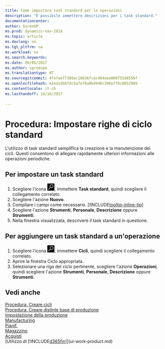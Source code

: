 ```yaml
---
title: Come impostare task standard per le operazioni
description: "È possibile immettere descrizioni per i task standard."
documentationcenter: 
author: SorenGP
ms.prod: dynamics-nav-2018
ms.topic: article
ms.devlang: na
ms.tgt_pltfrm: na
ms.workload: na
ms.search.keywords: 
ms.date: 09/05/2017
ms.author: sgroespe
ms.translationtype: HT
ms.sourcegitcommit: 4fefaef7380ac10836fcac404eea006f55d8556f
ms.openlocfilehash: e2ea1dbbfdc5a7e78a8b4946c396e7f8c0052909
ms.contentlocale: it-ch
ms.lasthandoff: 10/16/2017

---
```

# <a name="how-to-set-up-standard-routing-lines"></a>Procedura: Impostare righe di ciclo standard
L'utilizzo di task standard semplifica la creazione e la manutenzione dei cicli. Questi consentono di allegare rapidamente ulteriori informazioni alle operazioni periodiche.

## <a name="to-set-up-a-standard-task"></a>Per impostare un task standard
1. Scegliere l'icona ![Cerca pagina o report](media/ui-search/search_small.png "icona Cerca pagina o report"), immettere **Task standard**, quindi scegliere il collegamento correlato.
2. Scegliere l'azione **Nuovo**.
3. Compilare i campi come necessario. [!INCLUDE[tooltip-inline-tip](includes/tooltip-inline-tip_md.md)]
4. Scegliere l'azione **Strumenti**, **Personale**, **Descrizione** oppure **Strumenti**.
5. Nella finestra visualizzata, descrivere il task standard in questione.

## <a name="to-add-a-standard-task-to-an-operation"></a>Per aggiungere un task standard a un'operazione
1. Scegliere l'icona ![Cerca pagina o report](media/ui-search/search_small.png "icona Cerca pagina o report"), immettere **Cicli**, quindi scegliere il collegamento correlato.
2. Aprire la finestra Ciclo appropriata.
3. Selezionare una riga del ciclo pertinente, scegliere l'azione **Operazioni**, quindi scegliere l'azione **Strumenti**, **Personale**, **Descrizione** oppure **Strumenti**.

## <a name="see-also"></a>Vedi anche  
[Procedura: Creare cicli](production-how-to-create-routings.md)  
[Procedura: Creare distinte base di produzione](production-how-to-create-production-boms.md)     
[Impostazione della produzione](production-configure-production-processes.md)   
[Manufacturing](production-manage-manufacturing.md)    
[Pianif.](production-planning.md)   
[Magazzino](inventory-manage-inventory.md)  
[Acquisti](purchasing-manage-purchasing.md)  
[Utilizzo di [!INCLUDE[d365fin](includes/d365fin_md.md)]](ui-work-product.md)  

